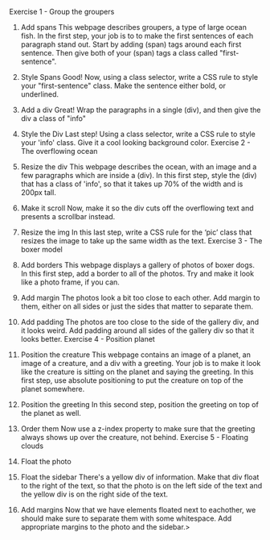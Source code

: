 Exercise 1 - Group the groupers
1. Add spans
This webpage describes groupers, a type of large ocean fish. In the first step, your job is to to make the first sentences of each paragraph stand out. Start by adding (span) tags around each first sentence. Then give both of your (span) tags a class called "first-sentence".
2. Style Spans
Good! Now, using a class selector, write a CSS rule to style your "first-sentence" class. Make the sentence either bold, or underlined.
3. Add a div
Great! Wrap the paragraphs in a single (div), and then give the div a class of "info"
4. Style the Div
Last step! Using a class selector, write a CSS rule to style your 'info' class. Give it a cool looking background color.
Exercise 2 - The overflowing ocean
1. Resize the div
This webpage describes the ocean, with an image and a few paragraphs which are inside a (div).
In this first step, style the (div) that has a class of 'info', so that it takes up 70% of the width and is 200px tall.

2. Make it scroll
Now, make it so the div cuts off the overflowing text and presents a scrollbar instead.
3. Resize the img
In this last step, write a CSS rule for the ‘pic’ class that resizes the image to take up the same width as the text.
Exercise 3 - The boxer model
1. Add borders
This webpage displays a gallery of photos of boxer dogs. In this first step, add a border to all of the photos. Try and make it look like a photo frame, if you can.
2. Add margin
The photos look a bit too close to each other. Add margin to them, either on all sides or just the sides that matter to separate them.
3. Add padding
The photos are too close to the side of the gallery div, and it looks weird. Add padding around all sides of the gallery div so that it looks better.
Exercise 4 - Position planet
1. Position the creature
This webpage contains an image of a planet, an image of a creature, and a div with a greeting. Your job is to make it look like the creature is sitting on the planet and saying the greeting. In this first step, use absolute positioning to put the creature on top of the planet somewhere.
2. Position the greeting
In this second step, position the greeting on top of the planet as well.
3. Order them
Now use a z-index property to make sure that the greeting always shows up over the creature, not behind.
Exercise 5 - Floating clouds
1. Float the photo
2. Float the sidebar
There's a yellow div of information. Make that div float to the right of the text, so that the photo is on the left side of the text and the yellow div is on the right side of the text.

3. Add margins
Now that we have elements floated next to eachother, we should make sure to separate them with some whitespace. Add appropriate margins to the photo and the sidebar.>